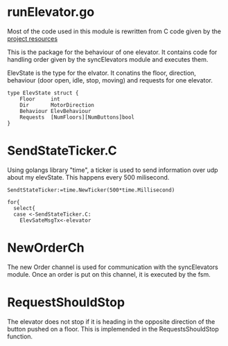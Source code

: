 # runElevator.go
Most of the code used in this module is rewritten from C code given by the [project resources](https://github.com/TTK4145/Project-resources)


This is the package for the behaviour of one elevator. It contains code for handling order given by the syncElevators module and executes them. 

ElevState is the type for the elvator. It conatins the floor, direction, behaviour (door open, idle, stop, moving) and requests for one elevator. 
````
type ElevState struct {
	Floor     int
	Dir       MotorDirection
	Behaviour ElevBehaviour
	Requests  [NumFloors][NumButtons]bool
}
````

# SendStateTicker.C

Using golangs library "time", a ticker is used to send information over udp about my elevState. This happens every 500 milisecond.

`````
SendtStateTicker:=time.NewTicker(500*time.Millisecond)

for{
  select{
  case <-SendStateTicker.C:
    ElevSateMsgTx<-elevator
`````

# NewOrderCh

The new Order channel is used for communication with the syncElevators module. Once an order is put on this channel, it is executed by the fsm. 


# RequestShouldStop

The elevator does not stop if it is heading in the opposite direction of the button pushed on a floor. This is implemended in the RequestsShouldStop function. 
